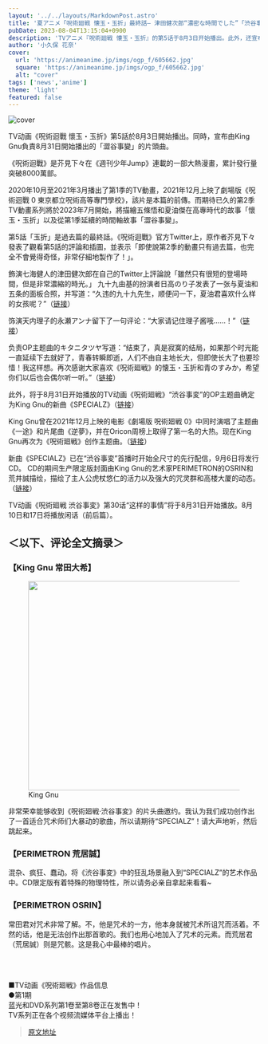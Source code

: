 ```yaml
---
layout: '../../layouts/MarkdownPost.astro'
title: '夏アニメ「呪術廻戦 懐玉・玉折」最終話― 津田健次郎“濃密な時間でした”「渋谷事変」OPはKing Gnuが担当【情報まとめ】'
pubDate: 2023-08-04T13:15:04+0900
description: 'TVアニメ『呪術廻戦 懐玉・玉折』的第5话于8月3日开始播出。此外，还宣布了由King Gnu担任的「渋谷事変」的开场曲。'
author: '小久保 花奈'
cover:
  url: 'https://animeanime.jp/imgs/ogp_f/605662.jpg'
  square: 'https://animeanime.jp/imgs/ogp_f/605662.jpg'
  alt: "cover"
tags: ['news','anime']
theme: 'light'
featured: false
---
```


![cover](https://animeanime.jp/imgs/ogp_f/605662.jpg)

TV动画《呪術迴戰 懷玉・玉折》第5話於8月3日開始播出。同時，宣布由King Gnu負責8月31日開始播出的「澀谷事變」的片頭曲。

《呪術迴戰》是芥見下々在《週刊少年Jump》連載的一部大熱漫畫，累計發行量突破8000萬部。

2020年10月至2021年3月播出了第1季的TV動畫，2021年12月上映了劇場版《呪術迴戰 0 東京都立呪術高等專門學校》，該片是本篇的前傳。而期待已久的第2季TV動畫系列將於2023年7月開始，將描繪五條悟和夏油傑在高專時代的故事「懷玉・玉折」以及從第1季延續的時間軸故事「澀谷事變」。

第5話「玉折」是過去篇的最終話。《呪術迴戰》官方Twitter上，原作者芥見下々發表了觀看第5話的評論和插圖，並表示「即使說第2季的動畫只有過去篇，也完全不會覺得奇怪，非常仔細地製作了！」。

飾演七海健人的津田健次郎在自己的Twitter上評論說「雖然只有很短的登場時間，但是非常濃縮的時光。」
九十九由基的扮演者日高のり子发表了一张与夏油和五条的面板合照，并写道：“久违的九十九先生，顺便问一下，夏油君喜欢什么样的女孩呢？”（[链接](https://twitter.com/nonko_hidaka531/status/1687123039274864641?s=20)）

饰演天内理子的永瀬アンナ留下了一句评论：“大家请记住理子酱哦……！”（[链接](https://twitter.com/anna_nagase/status/1687122774106746880)）

负责OP主题曲的キタニタツヤ写道：“结束了，真是寂寞的结局，如果那个时光能一直延续下去就好了，青春转瞬即逝，人们不由自主地长大，但即使长大了也要珍惜！我这样想。再次感谢大家喜欢《呪術廻戦》的懐玉・玉折和青のすみか，希望你们以后也会偶尔听一听。”（[链接](https://twitter.com/TatsuyaKitani/status/1687123549604163584?s=20)）

此外，将于8月31日开始播放的TV动画《呪術廻戦》“渋谷事変”的OP主题曲确定为King Gnu的新曲《SPECIALZ》（[链接](https://twitter.com/animejujutsu/status/1687122527561392128)）

King Gnu曾在2021年12月上映的电影《劇場版 呪術廻戦 0》中同时演唱了主题曲《一途》和片尾曲《逆夢》，并在Oricon周榜上取得了第一名的大热。现在King Gnu再次为《呪術廻戦》创作主题曲。（[链接](https://animeanime.jp/imgs/zoom/605620.jpg)）

新曲《SPECIALZ》已在“渋谷事変”首播时开始全尺寸的先行配信，9月6日将发行CD。 CD的期间生产限定版封面由King Gnu的艺术家PERIMETRON的OSRIN和荒井誠描绘，描绘了主人公虎杖悠仁的活力以及强大的咒灵群和高楼大厦的动态。（[链接](https://twitter.com/animejujutsu/status/1687122013838864384)）

TV动画《呪術廻戦 渋谷事変》第30话“这样的事情”将于8月31日开始播放。8月10日和17日将播放闲话（前后篇）。
</p><h2>＜以下、评论全文摘录＞</h2><h3>【King Gnu 常田大希】</h3><figure class="ctms-editor-image"><img src="https://animeanime.jp/imgs/zoom/605621.jpg" class="inline-article-image" width="640" height="420"><figcaption>King Gnu</figcaption></figure><p>非常荣幸能够收到《呪術廻戦·渋谷事変》的片头曲邀约。我认为我们成功创作出了一首适合咒术师们大暴动的歌曲，所以请期待“SPECIALZ”！请大声地听，然后跳起来。</p><h3>【PERIMETRON 荒居誠】</h3><p>混杂、疯狂、蠢动。将《渋谷事変》中的狂乱场景融入到“SPECIALZ”的艺术作品中。CD限定版有着特殊的物理特性，所以请务必亲自拿起来看看~</p><h3>【PERIMETRON OSRIN】</h3><p>常田君对咒术非常了解。不，他是咒术的一方，他本身就被咒术所诅咒而活着。不然的话，他是无法创作出那首歌的。我们也用心地加入了咒术的元素。而荒居君（荒居誠）则是咒骸。这是我心中最棒的唱片。</p><br><br><div class="enclosure"><p>■TV动画《呪術廻戦》作品信息<br>●第1期<br>蓝光和DVD系列第1卷至第8卷正在发售中！<br>TV系列正在各个视频流媒体平台上播出！

>[原文地址](https://animeanime.jp/article/2023/08/04/79079.html)  